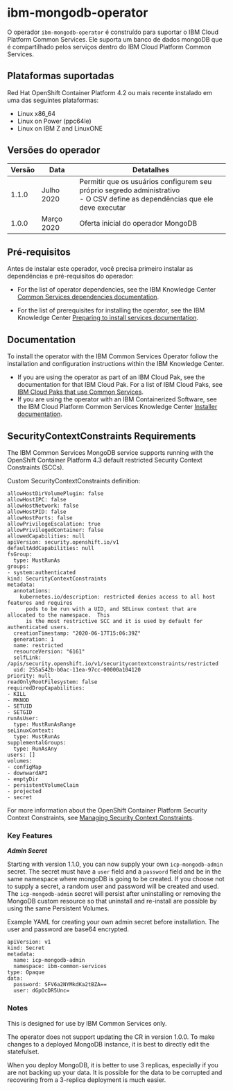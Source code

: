 # ibm-mongodb-operator

O operador `ibm-mongodb-operator` é construído para suportar o IBM Cloud Platform Common Services. Ele suporta um banco de dados mongoDB que é compartilhado pelos serviços dentro do IBM Cloud Platform Common Services.

## Plataformas suportadas

Red Hat OpenShift Container Platform 4.2 ou mais recente instalado em uma das seguintes plataformas:

   - Linux x86_64
   - Linux on Power (ppc64le)
   - Linux on IBM Z and LinuxONE

## Versões do operador

| Versão | Data | Detatalhes |
| ----- | ---- | ----------------- |
| 1.1.0 | Julho 2020 | Permitir que os usuários configurem seu próprio segredo administrativo </br> - O CSV define as dependências que ele deve executar
| 1.0.0 | Março 2020 | Oferta inicial do operador MongoDB

## Pré-requisitos

Antes de instalar este operador, você precisa primeiro instalar as dependências e pré-requisitos do operador:

- For the list of operator dependencies, see the IBM Knowledge Center [Common Services dependencies documentation](http://ibm.biz/cpcs_opdependencies).

- For the list of prerequisites for installing the operator, see the IBM Knowledge Center [Preparing to install services documentation](http://ibm.biz/cpcs_opinstprereq).

## Documentation

To install the operator with the IBM Common Services Operator follow the installation and configuration instructions within the IBM Knowledge Center.

- If you are using the operator as part of an IBM Cloud Pak, see the documentation for that IBM Cloud Pak. For a list of IBM Cloud Paks, see [IBM Cloud Paks that use Common Services](http://ibm.biz/cpcs_cloudpaks).
- If you are using the operator with an IBM Containerized Software, see the IBM Cloud Platform Common Services Knowledge Center [Installer documentation](http://ibm.biz/cpcs_opinstall).

## SecurityContextConstraints Requirements

The IBM Common Services MongoDB service supports running with the OpenShift Container Platform 4.3 default restricted Security Context Constraints (SCCs).

Custom SecurityContextConstraints definition:

```
allowHostDirVolumePlugin: false
allowHostIPC: false
allowHostNetwork: false
allowHostPID: false
allowHostPorts: false
allowPrivilegeEscalation: true
allowPrivilegedContainer: false
allowedCapabilities: null
apiVersion: security.openshift.io/v1
defaultAddCapabilities: null
fsGroup:
  type: MustRunAs
groups:
- system:authenticated
kind: SecurityContextConstraints
metadata:
  annotations:
    kubernetes.io/description: restricted denies access to all host features and requires
      pods to be run with a UID, and SELinux context that are allocated to the namespace.  This
      is the most restrictive SCC and it is used by default for authenticated users.
  creationTimestamp: "2020-06-17T15:06:39Z"
  generation: 1
  name: restricted
  resourceVersion: "6161"
  selfLink: /apis/security.openshift.io/v1/securitycontextconstraints/restricted
  uid: 255a542b-b0ac-11ea-97cc-00000a104120
priority: null
readOnlyRootFilesystem: false
requiredDropCapabilities:
- KILL
- MKNOD
- SETUID
- SETGID
runAsUser:
  type: MustRunAsRange
seLinuxContext:
  type: MustRunAs
supplementalGroups:
  type: RunAsAny
users: []
volumes:
- configMap
- downwardAPI
- emptyDir
- persistentVolumeClaim
- projected
- secret
```

For more information about the OpenShift Container Platform Security Context Constraints, see [Managing Security Context Constraints](https://docs.openshift.com/container-platform/4.3/authentication/managing-security-context-constraints.html).

### Key Features

**_Admin Secret_**

Starting with version 1.1.0, you can now supply your own `icp-mongodb-admin` secret. The secret must have a `user` field and a `password` field and be in the same namespace where mongoDB is going to be created. If you choose not to supply a secret, a random user and password will be created and used. The `icp-mongodb-admin` secret will persist after uninstalling or removing the MongoDB custom resource so that uninstall and re-install are possible by using the same Persistent Volumes.

Example YAML for creating your own admin secret before installation. The user and password are base64 encrypted.
```
apiVersion: v1
kind: Secret
metadata:
  name: icp-mongodb-admin
  namespace: ibm-common-services
type: Opaque
data:
  password: SFV6a2NYMkdKa2tBZA==
  user: dGpOcDR5Unc=
```

### Notes

This is designed for use by IBM Common Services only.

The operator does not support updating the CR in version 1.0.0. To make changes to a deployed MongoDB instance, it is best to directly edit the statefulset.

When you deploy MongoDB, it is better to use 3 replicas, especially if you are not backing up your data. It is possible for the data to be corrupted and recovering from a 3-replica deployment is much easier.
